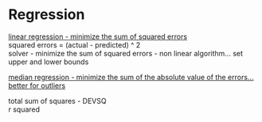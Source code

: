 # Regression

<ins>linear regression - minimize the sum of squared errors</ins><br>
squared errors = (actual - predicted) ^ 2<br>
solver - minimize the sum of squared errors - non linear algorithm... set upper and lower bounds<br>

<ins>median regression - minimize the sum of the absolute value of the errors... better for outliers</ins></br>

total sum of squares - DEVSQ<br>
r squared<br>




